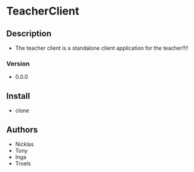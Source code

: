 # TeacherClient
## Description
- The teacher client is a standalone client application for the teacher!!!!
### Version
- 0.0.0
## Install
- clone
## Authors
- Nicklas
- Tony
- Inga
- Troels